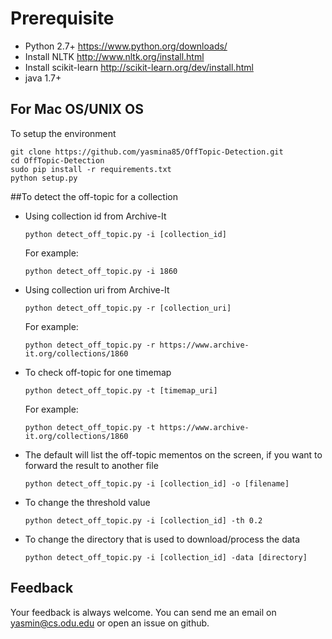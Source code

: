 
# Prerequisite
* Python 2.7+ https://www.python.org/downloads/
* Install NLTK http://www.nltk.org/install.html
* Install scikit-learn http://scikit-learn.org/dev/install.html
* java 1.7+

## For Mac OS/UNIX OS
To setup the environment 

  ```
  git clone https://github.com/yasmina85/OffTopic-Detection.git
  cd OffTopic-Detection
  sudo pip install -r requirements.txt
  python setup.py
  ```

##To detect the off-topic for a collection
* Using collection id from Archive-It
  
  ```python detect_off_topic.py -i [collection_id]```
  
  For example:
   
  ```python detect_off_topic.py -i 1860```
  
* Using collection uri from Archive-It

  ```python detect_off_topic.py -r [collection_uri]```
  
  For example:
   
  ```python detect_off_topic.py -r https://www.archive-it.org/collections/1860```
  
* To check off-topic for one timemap

  ```python detect_off_topic.py -t [timemap_uri]```
  
  For example:
   
  ```python detect_off_topic.py -t https://www.archive-it.org/collections/1860```

* The default will list the off-topic mementos on the screen, if you want to forward the result to another file

  ```python detect_off_topic.py -i [collection_id] -o [filename]```

* To change the threshold value

  ```python detect_off_topic.py -i [collection_id] -th 0.2```

* To change the directory that is used to download/process the data

  ```python detect_off_topic.py -i [collection_id] -data [directory]```
  
## Feedback
Your feedback is always welcome. You can send me an email on yasmin@cs.odu.edu or open an issue on github.
